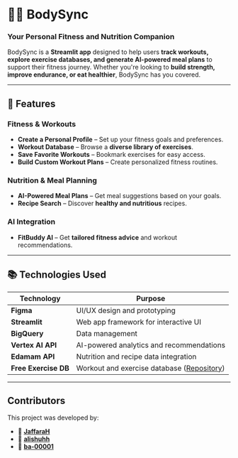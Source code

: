 # 🏋️‍♀️ BodySync

### Your Personal Fitness and Nutrition Companion

BodySync is a **Streamlit app** designed to help users **track workouts, explore exercise databases, and generate AI-powered meal plans** to support their fitness journey. Whether you're looking to **build strength, improve endurance, or eat healthier**, BodySync has you covered.

---

## 🚀 Features

###  Fitness & Workouts
- **Create a Personal Profile** – Set up your fitness goals and preferences.
- **Workout Database** – Browse a **diverse library of exercises**.
- **Save Favorite Workouts** – Bookmark exercises for easy access.
- **Build Custom Workout Plans** – Create personalized fitness routines.

###  Nutrition & Meal Planning
- **AI-Powered Meal Plans** – Get meal suggestions based on your goals.
- **Recipe Search** – Discover **healthy and nutritious** recipes.

###  AI Integration
- **FitBuddy AI** – Get **tailored fitness advice** and workout recommendations.

---

## 📚 Technologies Used

| Technology       | Purpose                                      |
|-----------------|----------------------------------------------|
| **Figma**       | UI/UX design and prototyping                |
| **Streamlit**   | Web app framework for interactive UI        |
| **BigQuery**    | Data management                             |
| **Vertex AI API** | AI-powered analytics and recommendations  |
| **Edamam API**  | Nutrition and recipe data integration       |
| **Free Exercise DB** | Workout and exercise database ([Repository](https://github.com/yuhonas/free-exercise-db)) |

---

## Contributors

This project was developed by:

- 👤 **[JaffaraH](https://github.com/JaffaraH)**
- 👤 **[alishuhh](https://github.com/alishuhh)**
- 👤 **[ba-00001](https://github.com/ba-00001)**




